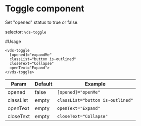 Toggle component
==========
Set "opened" status to true or false.

selector: `vds-toggle`

#Usage
```
<vds-toggle 
  [opened]="expandMe" 
  classList="button is-outlined" 
  closeText="Collapse" 
  openText="Expand">
</vds-toggle>
```

Param | Default| Example
--- | --- | --- 
opened | false | `[opened]="openMe"` 
classList | empty | `classList="button is-outlined"` 
openText | empty | `openText="Expand"`
closeText | empty | `closeText="Collapse"`
